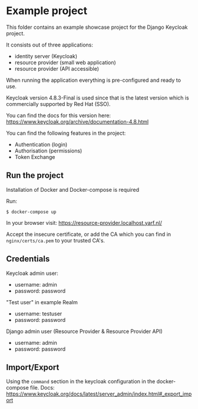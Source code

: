 # Example project

This folder contains an example showcase project for the Django Keycloak project.

It consists out of three applications:
 - identity server (Keycloak)
 - resource provider (small web application)
 - resource provider (API accessible)
 
When running the application everything is pre-configured and ready to use.

Keycloak version 4.8.3-Final is used since that is the latest version which is 
commercially supported by Red Hat (SSO).

You can find the docs for this version here: https://www.keycloak.org/archive/documentation-4.8.html

You can find the following features in the project:

- Authentication (login)
- Authorisation (permissions)
- Token Exchange

## Run the project

Installation of Docker and Docker-compose is required

Run:

    $ docker-compose up
    
In your browser visit: https://resource-provider.localhost.yarf.nl/

Accept the insecure certificate, or add the CA which you can find in `nginx/certs/ca.pem` to your trusted CA's.

## Credentials

Keycloak admin user:

- username: admin
- password: password

"Test user" in example Realm

- username: testuser
- password: password

Django admin user (Resource Provider & Resource Provider API)

- username: admin
- password: password

## Import/Export

Using the `command` section in the keycloak configuration in the docker-compose file.
Docs: https://www.keycloak.org/docs/latest/server_admin/index.html#_export_import
